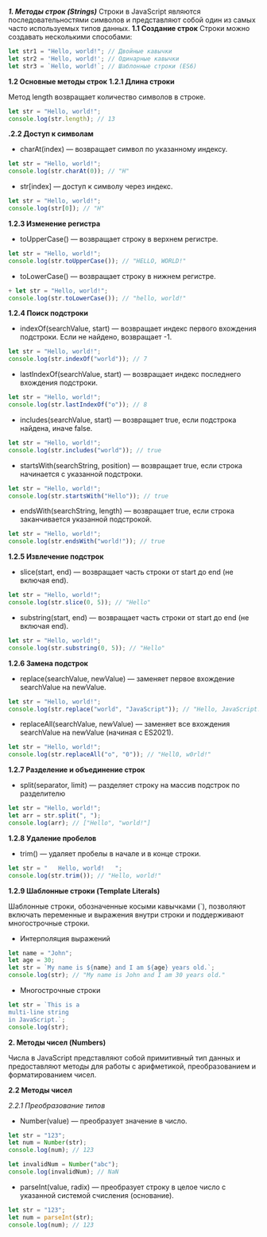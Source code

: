 ***1. Методы строк (Strings)***
Строки в JavaScript являются последовательностями символов и представляют собой один из самых часто используемых типов данных.
**1.1 Создание строк**
Строки можно создавать несколькими способами:
~~~javascript
let str1 = "Hello, world!"; // Двойные кавычки
let str2 = 'Hello, world!'; // Одинарные кавычки
let str3 = `Hello, world!`; // Шаблонные строки (ES6)
~~~

**1.2 Основные методы строк**
**1.2.1 Длина строки**

Метод length возвращает количество символов в строке.
~~~js
let str = "Hello, world!";
console.log(str.length); // 13
~~~
**.2.2 Доступ к символам**

+ charAt(index) — возвращает символ по указанному индексу.
~~~js
let str = "Hello, world!";
console.log(str.charAt(0)); // "H"
~~~

+ str[index] — доступ к символу через индекс.
~~~js
let str = "Hello, world!";
console.log(str[0]); // "H"
~~~
**1.2.3 Изменение регистра**

+ toUpperCase() — возвращает строку в верхнем регистре.
~~~js
let str = "Hello, world!";
console.log(str.toUpperCase()); // "HELLO, WORLD!"
~~~
+ toLowerCase() — возвращает строку в нижнем регистре.
~~~js
+ let str = "Hello, world!";
console.log(str.toLowerCase()); // "hello, world!"
~~~
**1.2.4 Поиск подстроки**

+ indexOf(searchValue, start) — возвращает индекс первого вхождения подстроки. Если не найдено, возвращает -1.
~~~js
let str = "Hello, world!";
console.log(str.indexOf("world")); // 7
~~~

+ lastIndexOf(searchValue, start) — возвращает индекс последнего вхождения подстроки.
~~~js
let str = "Hello, world!";
console.log(str.lastIndexOf("o")); // 8
~~~
+ includes(searchValue, start) — возвращает true, если подстрока найдена, иначе false.
~~~js
let str = "Hello, world!";
console.log(str.includes("world")); // true
~~~
+ startsWith(searchString, position) — возвращает true, если строка начинается с указанной подстроки.
~~~js
let str = "Hello, world!";
console.log(str.startsWith("Hello")); // true
~~~
+ endsWith(searchString, length) — возвращает true, если строка заканчивается указанной подстрокой.
~~~js
let str = "Hello, world!";
console.log(str.endsWith("world!")); // true
~~~
**1.2.5 Извлечение подстрок**

+ slice(start, end) — возвращает часть строки от start до end (не включая end).
~~~js
let str = "Hello, world!";
console.log(str.slice(0, 5)); // "Hello"
~~~
+ substring(start, end) — возвращает часть строки от start до end (не включая end).
~~~js
let str = "Hello, world!";
console.log(str.substring(0, 5)); // "Hello"
~~~
**1.2.6 Замена подстрок**

+ replace(searchValue, newValue) — заменяет первое вхождение searchValue на newValue.
~~~js
let str = "Hello, world!";
console.log(str.replace("world", "JavaScript")); // "Hello, JavaScript!"
~~~
+ replaceAll(searchValue, newValue) — заменяет все вхождения searchValue на newValue (начиная с ES2021).
~~~js
let str = "Hello, world!";
console.log(str.replaceAll("o", "0")); // "Hell0, w0rld!"
~~~
**1.2.7 Разделение и объединение строк**

+ split(separator, limit) — разделяет строку на массив подстрок по разделителю
~~~js
let str = "Hello, world!";
let arr = str.split(", ");
console.log(arr); // ["Hello", "world!"]
~~~
**1.2.8 Удаление пробелов**

+ trim() — удаляет пробелы в начале и в конце строки.
~~~js
let str = "   Hello, world!   ";
console.log(str.trim()); // "Hello, world!"
~~~
**1.2.9 Шаблонные строки (Template Literals)**

Шаблонные строки, обозначенные косыми кавычками (`), позволяют включать переменные и выражения внутри строки и поддерживают многострочные строки.

+ Интерполяция выражений
~~~js
let name = "John";
let age = 30;
let str = `My name is ${name} and I am ${age} years old.`;
console.log(str); // "My name is John and I am 30 years old."
~~~
+ Многострочные строки
~~~js
let str = `This is a
multi-line string
in JavaScript.`;
console.log(str);
~~~
**2. Методы чисел (Numbers)**

Числа в JavaScript представляют собой примитивный тип данных и предоставляют методы для работы с арифметикой, преобразованием и форматированием чисел.

**2.2 Методы чисел**

*2.2.1 Преобразование типов*
+ Number(value) — преобразует значение в число.
~~~js
let str = "123";
let num = Number(str);
console.log(num); // 123

let invalidNum = Number("abc");
console.log(invalidNum); // NaN
~~~
+ parseInt(value, radix) — преобразует строку в целое число с указанной системой счисления (основание).
~~~js
let str = "123";
let num = parseInt(str);
console.log(num); // 123
~~~